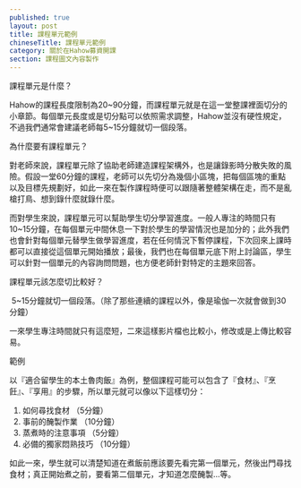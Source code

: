 ```yaml
---
published: true
layout: post
title: 課程單元範例
chineseTitle: 課程單元範例
category: 關於在Hahow募資開課
section: 課程圖文內容製作
---
```

 

課程單元是什麼？

Hahow的課程長度限制為20~90分鐘，而課程單元就是在這一堂整課裡面切分的小章節。每個單元長度或是切分點可以依照需求調整，Hahow並沒有硬性規定，不過我們通常會建議老師每5~15分鐘就切一個段落。

為什麼要有課程單元？

對老師來說，課程單元除了協助老師建造課程架構外，也是讓錄影時分散失敗的風險。假設一堂60分鐘的課程，老師可以先切分為幾個小區塊，把每個區塊的重點以及目標先規劃好，如此一來在製作課程時便可以跟隨著整體架構在走，而不是亂槍打鳥、想到錄什麼就錄什麼。

而對學生來說，課程單元可以幫助學生切分學習進度。一般人專注的時間只有10~15分鐘，在每個單元中間休息一下對於學生的學習情況也是加分的；此外我們也會針對每個單元替學生做學習進度，若在任何情況下暫停課程，下次回來上課時都可以直接從這個單元開始播放；最後，我們也在每個單元底下附上討論區，學生可以針對一個單元的內容詢問問題，也方便老師針對特定的主題來回答。

課程單元該怎麼切比較好？

 5~15分鐘就切一個段落。（除了那些連續的課程以外，像是瑜伽一次就會做到30分鐘）

一來學生專注時間就只有這麼短，二來這樣影片檔也比較小，修改或是上傳比較容易。

範例

以『適合留學生的本土魯肉飯』為例，整個課程可能可以包含了『食材』、『烹飪』、『享用』的步驟，所以單元就可以像以下這樣切分：

1.  如何尋找食材 （5分鐘）
2.  事前的醃製作業 （10分鐘）
3.  蒸煮時的注意事項 （5分鐘）
4.  必備的獨家悶熟技巧 （10分鐘）

如此一來，學生就可以清楚知道在煮飯前應該要先看完第一個單元，然後出門尋找食材；真正開始煮之前，要看第二個單元，才知道怎麼醃製...等。